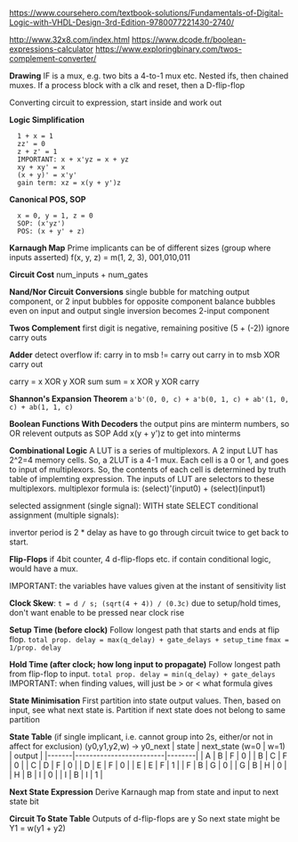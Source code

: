<!-- SPDX-License-Identifier: zlib-acknowledgement -->
https://www.coursehero.com/textbook-solutions/Fundamentals-of-Digital-Logic-with-VHDL-Design-3rd-Edition-9780077221430-2740/

http://www.32x8.com/index.html
https://www.dcode.fr/boolean-expressions-calculator
https://www.exploringbinary.com/twos-complement-converter/


**Drawing**
IF is a mux, e.g. two bits a 4-to-1 mux etc. Nested ifs, then chained muxes.
If a process block with a clk and reset, then a D-flip-flop

Converting circuit to expression, start inside and work out

**Logic Simplification**
```
  1 + x = 1
  zz' = 0
  z + z' = 1
  IMPORTANT: x + x'yz = x + yz
  xy + xy' = x
  (x + y)' = x'y'
  gain term: xz = x(y + y')z
```
**Canonical POS, SOP**
```
  x = 0, y = 1, z = 0
  SOP: (x'yz')
  POS: (x + y' + z)
```
**Karnaugh Map**
  Prime implicants can be of different sizes (group where inputs asserted)
  f(x, y, z) = m(1, 2, 3), 001,010,011
 
**Circuit Cost**
  num_inputs + num_gates

**Nand/Nor Circuit Conversions**
  single bubble for matching output component, or 2 input bubbles for opposite component
  balance bubbles even on input and output
  single inversion becomes 2-input component

**Twos Complement**
  first digit is negative, remaining positive
  (5 + (-2)) ignore carry outs

**Adder**
  detect overflow if: carry in to msb != carry out
                      carry in to msb XOR carry out

  carry = x XOR y XOR sum
  sum = x XOR y XOR carry

**Shannon's Expansion Theorem**
  `a'b'(0, 0, c) + a'b(0, 1, c) + ab'(1, 0, c) + ab(1, 1, c)`

**Boolean Functions With Decoders**
  the output pins are minterm numbers, so OR relevent outputs as SOP
  Add x(y + y')z to get into minterms

**Combinational Logic**
  A LUT is a series of multiplexors.
  A 2 input LUT has 2^2=4 memory cells.
  So, a 2LUT is a 4-1 mux.
  Each cell is a 0 or 1, and goes to input of multiplexors.
  So, the contents of each cell is determined by truth table of implemting expression.
  The inputs of LUT are selectors to these multiplexors.
  multiplexor formula is: (select)'(input0) + (select)(input1)

  selected assignment (single signal): WITH state SELECT
  conditional assignment (multiple signals): 

  invertor period is 2 * delay as have to go through circuit twice to get back to start.

**Flip-Flops**
  if 4bit counter, 4 d-flip-flops etc.
  if contain conditional logic, would have a mux.

  IMPORTANT: the variables have values given at the instant of sensitivity list

**Clock Skew**: `t = d / s; (sqrt(4 + 4)) / (0.3c)`
  due to setup/hold times, don't want enable to be pressed near clock rise 
  
**Setup Time (before clock)**
  Follow longest path that starts and ends at flip flop.
  `total prop. delay = max(q_delay) + gate_delays + setup_time`
 `fmax = 1/prop. delay`
  
**Hold Time (after clock; how long input to propagate)**
  Follow longest path from flip-flop to input.
  `total prop. delay = min(q_delay) + gate_delays`
  IMPORTANT: when finding values, will just be > or < what formula gives
  
**State Minimisation**
  First partition into state output values.
  Then, based on input, see what next state is.
  Partition if next state does not belong to same partition

**State Table**
(if single implicant, i.e. cannot group into 2s, either/or not in affect for exclusion)
(y0,y1,y2,w) -> y0_next
| state | next_state (w=0 \| w=1) | output |
|-------|-------------------------|--------|
| A     | B \| F                  | 0      |
| B     | C \| F                  | 0      |
| C     | D \| F                  | 0      |
| D     | E \| F                  | 0      |
| E     | E \| F                  | 1      |
| F     | B \| G                  | 0      |
| G     | B \| H                  | 0      |
| H     | B \| I                  | 0      |
| I     | B \| I                  | 1      |

  
**Next State Expression**
  Derive Karnaugh map from state and input to next state bit
  
**Circuit To State Table**
  Outputs of d-flip-flops are y
  So next state might be Y1 = w(y1 + y2)
